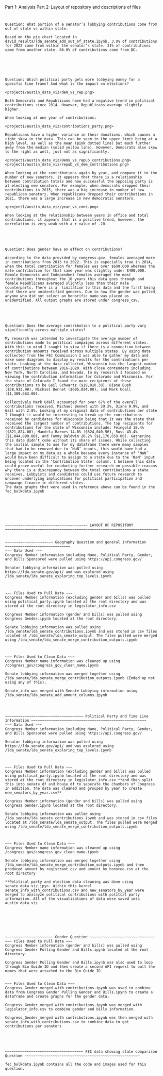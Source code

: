 Part 1: Analysis
Part 2: Layout of repository and descriptions of files





~~~~~~~~~~~~~~~~~~~~~~~~~~~~~~~~~~~~~~ ANALYSIS ~~~~~~~~~~~~~~~~~~~~~~~~~~~~~~~~~~~~~~~~~~~~~~~~~~~~~~~~~~~~~~~~~~~~~~~~~~~~~~~~~~~~~~~~~~~~~~~~~~~~~~~~~~~~~~~~~~~~~~~~~~~~~~~


Question: What portion of a senator’s lobbying contributions come from out of state vs within state.

Based on the pie chart located in david_results/lda_senate_add_out_of_state.ipynb, 3.0% of contributions for 2022 came from within the senator’s state. 31% of contributions came from another state. 66.0% of contributions come from DC. 






Question: Which political party gets more lobbying money for a specific time frame? And what is the impact on elections?

<project1/austin_data_viz/dem_vs_rep.png>

Both Democrats and Republicans have had a negative trend in political contributions since 2014. However, Republicans average slightly higher.

When looking at one year of contributions:

<project1/austin_data_viz/contributions_party.png>

Republicans have a higher variance in their donations, which causes a right skew in the data. This can be seen in the upper limit being at a high level, as well as the mean (pink dotted line) but much further away from the median (solid yellow line). However, Democrats also skew to the right as well, just not as significantly.

<project1/austin_data_viz/Dems_vs_repub_contributions.png>
<project1/austin_data_viz/repub_vs_dem_contributions.png>

When looking at the contributions again by year, and compare it to the number of new senators, it appears that there is a relationship between contribution totals and how successful the opposing party is at electing new senators. For example, when democrats dropped their contributions in 2015, there was a big increase in number of new republican senators. When republicans dropped their contributions in 2021, there was a large increase in new democratic senators.

<project1/austin_data_viz/year_vs_cont.png>

When looking at the relationship between years in office and total contributions, it appears that is a positive trend, however, the correlation is very weak with a r value of .20.





Question: Does gender have an effect on contributions?

According to the data provided by congress.gov, females averaged more in contributions from 2013 to 2022. This is especially true in 2014, when the total contribution for females was over $600,000 whereas the male contribution for that same year was slightly under $400,000. Female Democrats and Independent females averaged the most contributions throughout the 10 years this data goes through and female Republicans averaged slightly less than their male counterparts. There is a  limitation to this data and the first being that there are unidentified genders. Due to how the gender was pulled, anyone who did not select an honorific name was placed as unidentified. All output graphs are stored under congress_csv. 





Question: Does the average contribution to a political party vary significantly across multiple states?

My research was intended to investigate the average number of contributions made to political campaigns across different states. With this in mind I sought to view if there is a connection between contribution amounts received across multiple states. By using data collected from the FEC Commission I was able to gather my data and make some diagrams to display my results for the contributions per state. Looking at the data collected, Wisconsin has the largest number of contributions between 2016-2020. With close contenders including New York, North Carolina, and Nevada. In my research I focused on viewing the contribution information for Colorado and Wisconsin. For the state of Colorado I found the main recipients of these contributions to be Gail Schwartz ($19,010.30), Diane Bush ($58,933.98), Michael Bennet ($605,034.00), and Mark Udall ($1,389,663.00). 

Collectively Mark Udall accounted for over 67% of the overall contributions received, Michael Bennet with 29.2%, Diane 0.9%, and Gail with 2.8%. Looking at my original data of contributions per state I thought it would be interesting to break up the contributions received by candidates for Wisconsin being that it was the state that received the largest number of contributions. The top recipients for contributions for the state of Wisconsin include: Feingold 18.4% ($821,824.00), Mandela Barnes 14.8% ($624,040.56), Russ 43.4% ($1,844,899.00), and Tammy Baldwin 26.2% ($1,170,659.00). Gathering this data didn’t come without its share of issues. While collecting the initial sample to use for my dataframe there were many samples that had to be removed due to ‘NaN’ inputs, this would have had a large impact on my data as a whole because every instance of ‘NaN’ would have been difficult to assign to a state due to the ‘NaN’ input being located in the ‘Contribution State’ column. I believe this data could prove useful for conducting further research on possible reasons why there is a discrepancy between the total contributions a state receives. Lobbyists and candidates could use future research to uncover underlying implications for political participation and campaign finance in different states.
The data graphs that were used in reference above can be found in the fec_bulkdata.ipynb







~~~~~~~~~~~~~~~~~~~~~~~~~~~~~~~~~~~~~~ LAYOUT OF REPOSITORY ~~~~~~~~~~~~~~~~~~~~~~~~~~~~~~~~~~~~~~~~~~~~~~~~~~~~~~~~~~~~~~~~~~~~~~~~~~~~~~~~~~~~~~~~~~~~~~~~~~~~~~~~~~~~~~~~~~~~~~~~~~~


~~~~~~~~~~~~~~~~~~~~~~ Geography Question and general information ~~~~~~~~~~~~~~~~~~~~~~~~~~~~~~
~~~ Data Used ~~~
Congress Member information including Name, Political Party, Gender, and Bills Sponsored were pulled using https://api.congress.gov/

Senator lobbying information was pulled using https://lda.senate.gov/api/ and was explored using /lda_senate/lda_senate_exploring_top_levels.ipynb



~~~ Files Used to Pull Data ~~~
Congress Member information (excluding gender and bills) was pulled using political_party.ipynb located at the root directory and was stored at the root directory in legislator_info.csv

Congress Member information (gender and bills) was pulled using Congress Gender.ipynb located at the root directory.

Senate lobbying information was pulled using /lda_senate/lda_senate_contributions.ipynb and was stored in csv files located at /lda_senate/lda_senate_output. The files pulled were merged using /lda_senate/lda_senate_merge_contribution_outputs.ipynb



~~~ Files Used to Clean Data ~~~
Congress Member name information was cleaned up using /congress_gov/congress_gov_clean_name.ipynb

Senate lobbying information was merged together using /lda_senate/lda_senate_merge_contribution_outputs.ipynb (Ended up not using any of this).

Senate_info was merged with Senate Lobbying information using /lda_senate/lda_senate_add_amount_columns.ipynb




~~~~~~~~~~~~~~~~~~~~~~~~~~~~~~~~~~~~ Political Party and Time Line Information ~~~~~~~~~~~~~~~~~~~~~~~~~~~~~~~~~~~~~~~~~~~~~~~~~~~~~
~~~ Data Used ~~~
Congress Member information including Name, Political Party, Gender, and Bills Sponsored were pulled using https://api.congress.gov/

Senator lobbying information was pulled using https://lda.senate.gov/api/ and was explored using /lda_senate/lda_senate_exploring_top_levels.ipynb



~~~ Files Used to Pull Data ~~~
Congress Member information (excluding gender and bills) was pulled using political_party.ipynb located at the root directory and was stored at the root directory in legislator_info.csv **and then split this into senate_df and house_df to seperate the chambers of Congress. In addition, the data was cleaned and grouped by year to create new_senators_by_year.csv**

Congress Member information (gender and bills) was pulled using Congress Gender.ipynb located at the root directory.

Senate lobbying information was pulled using /lda_senate/lda_senate_contributions.ipynb and was stored in csv files located at /lda_senate/lda_senate_output. The files pulled were merged using /lda_senate/lda_senate_merge_contribution_outputs.ipynb



~~~ Files Used to Clean Data ~~~
Congress Member name information was cleaned up using /congress_gov/congress_gov_clean_name.ipynb

Senate lobbying information was merged together using /lda_senate/lda_senate_merge_contribution_outputs.ipynb and then produced amount_by_registrant.csv and amount_by_honoree.csv at the root directory

**Political party and election data cleaning was done using senate_data_viz.ipyn. Within this kernel senate_info_with_contributions.csv and new_senators_by_year were merged to analayze political contributions with politcal party information. All of the visualizations of data were saved into austin_data_viz







~~~~~~~~~~~~~~~~~~~~~~ Gender Question ~~~~~~~~~~~~~~~~~~~~~~~~~~~~~~
~~~ Files Used to Pull Data ~~~
Congress Member information (gender and bills) was pulled using Congress Gender Pulling Gender and Bills.ipynb located at the root directory.

Congress Gender Pulling Gender and Bills.ipynb was also used to loop through Bio Guide ID and then create a second API request to pull the names that were attached to the Bio Guide ID


~~~ Files Used to Clean Data ~~~
Congress_Gender_merged with contributions.ipynb was used to combine data from Congress Gender Pulling Gender and Bills.ipynb to create a dataframe and create graphs for the gender data.

Congress_Gender_merged with contributions.ipynb was merged with legislator_info.csv to combine gender and bills information. 

Congress_Gender_merged with contributions.ipynb was then merged with senate_info_with_contributions.csv to combine data to get contributions per senators





~~~~~~~~~~~~~~~~~~~~~~~~~~~~~~~~~~~~ FEC data showing state comparison Question ~~~~~~~~~~~~~~~~~~~~~~~~~~~~~~~~~~~~~~~~~~~~~~~~~~~~~

fec_bulkdata.ipynb contains all the code and images used for this question.
